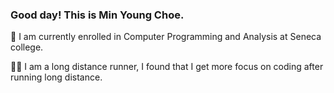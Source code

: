### Good day! This is Min Young Choe.

 🏫 I am currently enrolled in Computer Programming and Analysis at Seneca college.
 
 🏃‍♂️ I am a long distance runner, I found that I get more focus on coding after running long distance.

